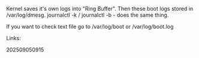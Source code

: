 Kernel saves it's own logs into "Ring Buffer". Then these boot logs stored in /var/log/dmesg.
journalctl -k / journalctl -b - does the same thing.

If you want to check text file go to /var/log/boot or /var/log/boot.log

Links:

202509050915


